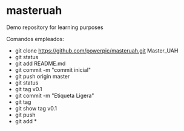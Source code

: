 # masteruah
Demo repository for learning purposes

Comandos empleados:
- git clone https://github.com/powerpic/masteruah.git Master_UAH
- git status
- git add README.md
- git commit -m "commit inicial"
- git push origin master
- git status
- git tag v0.1
- git commit -m "Etiqueta Ligera"
- git tag
- git show tag v0.1
- git push
- git add *



